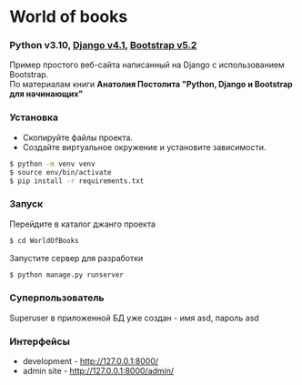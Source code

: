 # World of books

### Python v3.10, [Django v4.1](https://docs.djangoproject.com/en/5.0/releases/4.1/), [Bootstrap v5.2](https://getbootstrap.com/docs/5.2/)

Пример простого веб-сайта написанный на Django с использованием Bootstrap.  
По материалам книги **Анатолия Постолита "Python, Django и Bootstrap для начинающих"**

### Установка

- Скопируйте файлы проекта.
- Создайте виртуальное окружение и установите зависимости.
```bash
$ python -m venv venv
$ source env/bin/activate
$ pip install -r requirements.txt
```

### Запуск

Перейдите в каталог джанго проекта
```bash
$ cd WorldOfBooks
```
Запустите сервер для разработки
```bash
$ python manage.py runserver
```

### Суперпользователь

Superuser в приложенной БД уже создан - имя asd, пароль asd

### Интерфейсы

- development - http://127.0.0.1:8000/
- admin site - http://127.0.0.1:8000/admin/
